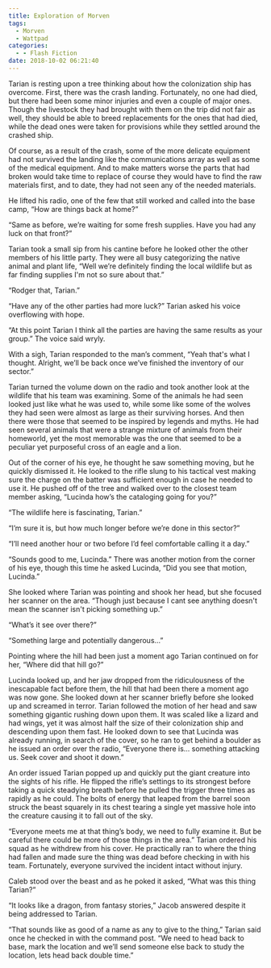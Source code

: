 ```yaml
---
title: Exploration of Morven
tags:
  - Morven
  - Wattpad
categories:
  - - Flash Fiction
date: 2018-10-02 06:21:40
---
```


Tarian is resting upon a tree thinking about how the colonization ship has overcome. First, there was the crash landing. Fortunately, no one had died, but there had been some minor injuries and even a couple of major ones. Though the livestock they had brought with them on the trip did not fair as well, they should be able to breed replacements for the ones that had died, while the dead ones were taken for provisions while they settled around the crashed ship.

Of course, as a result of the crash, some of the more delicate equipment had not survived the landing like the communications array as well as some of the medical equipment. And to make matters worse the parts that had broken would take time to replace of course they would have to find the raw materials first, and to date, they had not seen any of the needed materials.<!-- more -->

He lifted his radio, one of the few that still worked and called into the base camp, “How are things back at home?”

“Same as before, we’re waiting for some fresh supplies. Have you had any luck on that front?”

Tarian took a small sip from his cantine before he looked other the other members of his little party. They were all busy categorizing the native animal and plant life, “Well we’re definitely finding the local wildlife but as far finding supplies I'm not so sure about that.”

“Rodger that, Tarian.”

“Have any of the other parties had more luck?” Tarian asked his voice overflowing with hope.

“At this point Tarian I think all the parties are having the same results as your group.” The voice said wryly.

With a sigh, Tarian responded to the man’s comment, “Yeah that's what I thought. Alright, we’ll be back once we’ve finished the inventory of our sector.”

Tarian turned the volume down on the radio and took another look at the wildlife that his team was examining. Some of the animals he had seen looked just like what he was used to, while some like some of the wolves they had seen were almost as large as their surviving horses. And then there were those that seemed to be inspired by legends and myths. He had seen several animals that were a strange mixture of animals from their homeworld, yet the most memorable was the one that seemed to be a peculiar yet purposeful cross of an eagle and a lion.

Out of the corner of his eye, he thought he saw something moving, but he quickly dismissed it. He looked to the rifle slung to his tactical vest making sure the charge on the batter was sufficient enough in case he needed to use it. He pushed off of the tree and walked over to the closest team member asking, “Lucinda how’s the cataloging going for you?”

“The wildlife here is fascinating, Tarian.”

“I’m sure it is, but how much longer before we’re done in this sector?”

“I’ll need another hour or two before I’d feel comfortable calling it a day.”

“Sounds good to me, Lucinda.” There was another motion from the corner of his eye, though this time he asked Lucinda, “Did you see that motion, Lucinda.”

She looked where Tarian was pointing and shook her head, but she focused her scanner on the area. “Though just because I cant see anything doesn't mean the scanner isn't picking something up.”

“What’s it see over there?”

“Something large and potentially dangerous…”

Pointing where the hill had been just a moment ago Tarian continued on for her, “Where did that hill go?”

Lucinda looked up, and her jaw dropped from the ridiculousness of the inescapable fact before them, the hill that had been there a moment ago was now gone. She looked down at her scanner briefly before she looked up and screamed in terror. Tarian followed the motion of her head and saw something gigantic rushing down upon them. It was scaled like a lizard and had wings, yet it was almost half the size of their colonization ship and descending upon them fast. He looked down to see that Lucinda was already running, in search of the cover, so he ran to get behind a boulder as he issued an order over the radio, “Everyone there is… something attacking us. Seek cover and shoot it down.”

An order issued Tarian popped up and quickly put the giant creature into the sights of his rifle. He flipped the rifle’s settings to its strongest before taking a quick steadying breath before he pulled the trigger three times as rapidly as he could. The bolts of energy that leaped from the barrel soon struck the beast squarely in its chest tearing a single yet massive hole into the creature causing it to fall out of the sky.

“Everyone meets me at that thing’s body, we need to fully examine it. But be careful there could be more of those things in the area.” Tarian ordered his squad as he withdrew from his cover. He practically ran to where the thing had fallen and made sure the thing was dead before checking in with his team. Fortunately, everyone survived the incident intact without injury.

Caleb stood over the beast and as he poked it asked, “What was this thing Tarian?”

“It looks like a dragon, from fantasy stories,” Jacob answered despite it being addressed to Tarian.

“That sounds like as good of a name as any to give to the thing,” Tarian said once he checked in with the command post. “We need to head back to base, mark the location and we’ll send someone else back to study the location, lets head back double time.”